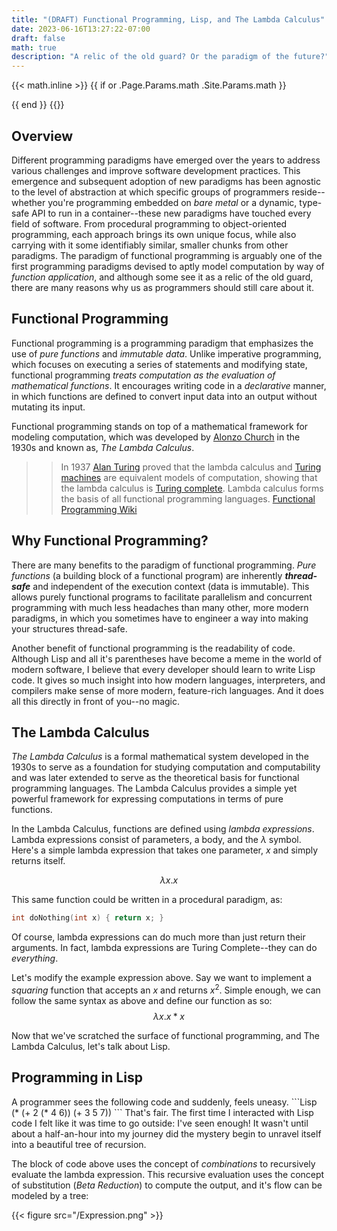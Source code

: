```yaml
---
title: "(DRAFT) Functional Programming, Lisp, and The Lambda Calculus"
date: 2023-06-16T13:27:22-07:00
draft: false
math: true
description: "A relic of the old guard? Or the paradigm of the future?"
---
```


{{< math.inline >}}
{{ if or .Page.Params.math .Site.Params.math }}
<!-- KaTeX -->
<link rel="stylesheet" href="https://cdn.jsdelivr.net/npm/katex@0.10.1/dist/katex.min.css" integrity="sha384-dbVIfZGuN1Yq7/1Ocstc1lUEm+AT+/rCkibIcC/OmWo5f0EA48Vf8CytHzGrSwbQ" crossorigin="anonymous">
<script defer src="https://cdn.jsdelivr.net/npm/katex@0.10.1/dist/katex.min.js" integrity="sha384-2BKqo+exmr9su6dir+qCw08N2ZKRucY4PrGQPPWU1A7FtlCGjmEGFqXCv5nyM5Ij" crossorigin="anonymous"></script>
<script defer src="https://cdn.jsdelivr.net/npm/katex@0.10.1/dist/contrib/auto-render.min.js" integrity="sha384-kWPLUVMOks5AQFrykwIup5lo0m3iMkkHrD0uJ4H5cjeGihAutqP0yW0J6dpFiVkI" crossorigin="anonymous" onload="renderMathInElement(document.body);"></script>
{{ end }}
{{</ math.inline >}}

## Overview
Different programming paradigms have emerged over the years to address various challenges and improve software development practices. This emergence and subsequent adoption of new paradigms has been agnostic to the level of abstraction at which specific groups of programmers reside--whether you're programming embedded on _bare metal_ or a dynamic, type-safe API to run in a container--these new paradigms have touched every field of software. From procedural programming to object-oriented programming, each approach brings its own unique focus, while also carrying with it some identifiably similar, smaller chunks from other paradigms. The paradigm of functional programming is arguably one of the first programming paradigms devised to aptly model computation by way of _function application_, and although some see it as a relic of the old guard, there are many reasons why us as programmers should still care about it.

## Functional Programming
Functional programming is a programming paradigm that emphasizes the use of _pure functions_ and _immutable data_. Unlike imperative programming, which focuses on executing a series of statements and modifying state, functional programming _treats computation as the evaluation of mathematical functions_. It encourages writing code in a _declarative_ manner, in which functions are defined to convert input data into an output without mutating its input. 

Functional programming stands on top of a mathematical framework for modeling computation, which was developed by [Alonzo Church](https://en.wikipedia.org/wiki/Alonzo_Church) in the 1930s and known as, _The Lambda Calculus_.

>> In 1937 [Alan Turing](https://en.wikipedia.org/wiki/Alan_Turing "Alan Turing") proved that the lambda calculus and [Turing machines](https://en.wikipedia.org/wiki/Turing_machines "Turing machines") are equivalent models of computation, showing that the lambda calculus is [Turing complete](https://en.wikipedia.org/wiki/Turing_complete "Turing complete"). Lambda calculus forms the basis of all functional programming languages.
>> [Functional Programming Wiki](https://en.wikipedia.org/wiki/Functional_programming)

## Why Functional Programming?
There are many benefits to the paradigm of functional programming. _Pure functions_ (a building block of a functional program) are inherently ***thread-safe*** and independent of the execution context (data is immutable). This allows purely functional programs to facilitate parallelism and concurrent programming with much less headaches than many other, more modern paradigms, in which you sometimes have to engineer a way into making your structures thread-safe.

Another benefit of functional programming is the readability of code. Although Lisp and all it's parentheses have become a meme in the world of modern software, I believe that every developer should learn to write Lisp code. It gives so much insight into how modern languages, interpreters, and compilers make sense of more modern, feature-rich languages. And it does all this directly in front of you--no magic.

## The Lambda Calculus
_The Lambda Calculus_ is a formal mathematical system developed in the 1930s to serve as a foundation for studying computation and computability and was later extended to serve as the theoretical basis for functional programming languages. The Lambda Calculus provides a simple yet powerful framework for expressing computations in terms of pure functions.

In the Lambda Calculus, functions are defined using _lambda expressions_. Lambda expressions consist of parameters, a body, and the $\lambda$ symbol. Here's a simple lambda expression that takes one parameter, $x$ and simply returns itself.

$$
\lambda x.x
$$


This same function could be written in a procedural paradigm, as:
```C++
int doNothing(int x) { return x; }
```

Of course, lambda expressions can do much more than just return their arguments. In fact, lambda expressions are Turing Complete--they can do *everything*.

Let's modify the example expression above. Say we want to implement a _squaring_ function that accepts an $x$ and returns $x^2$. Simple enough, we can follow the same syntax as above and define our function as so:
$$
\lambda x.x*x
$$

Now that we've scratched the surface of functional programming, and The Lambda Calculus, let's talk about Lisp.

<h2>Programming in Lisp</h2>
A programmer sees the following code and suddenly, feels uneasy.
```Lisp
(* (+ 2 (* 4 6))
 (+ 3 5 7))
```
That's fair. The first time I interacted with Lisp code I felt like it was time to go outside: I've seen enough! It wasn't until about a half-an-hour into my journey did the mystery begin to unravel itself into a beautiful tree of recursion.

The block of code above uses the concept of _combinations_ to recursively evaluate the lambda expression. This recursive evaluation uses the concept of substitution (_Beta Reduction_) to compute the output, and it's flow can be modeled by a tree:

{{< figure src="/Expression.png" >}}
